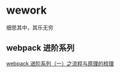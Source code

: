 # wework
细思其中，其乐无穷



webpack 进阶系列
----
[webpack 进阶系列（一）之流程与原理的梳理](https://github.com/seasonxin6190/wework/issues/1)
